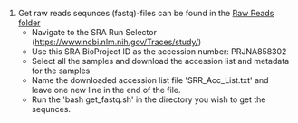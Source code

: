 1. Get raw reads sequnces (fastq)-files can be found in the [Raw Reads folder]()
    - Navigate to the SRA Run Selector (https://www.ncbi.nlm.nih.gov/Traces/study/)
    - Use this SRA BioProject ID as the accession number: PRJNA858302
    - Select all the samples and download the accession list and metadata for the samples
    - Name the downloaded accession list file 'SRR_Acc_List.txt' and leave one new line in the end of the file. 
    - Run the 'bash get_fastq.sh' in the directory you wish to get the sequnces.
